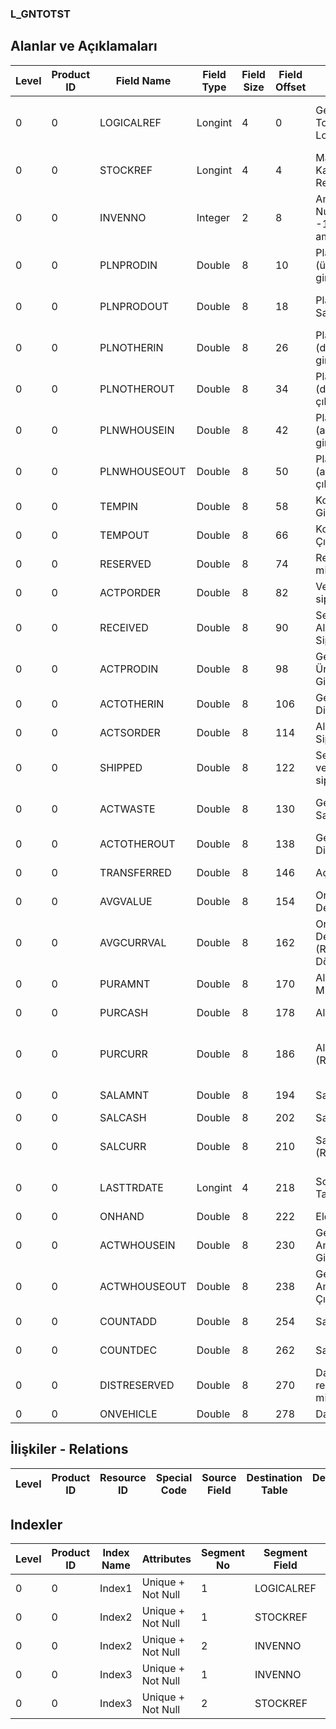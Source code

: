 ### L_GNTOTST

## Alanlar ve Açıklamaları

**Level**|**Product ID**|**Field Name**|**Field Type**|**Field Size**|**Field Offset**|**Türkçe Açıklama**|**Expression**
-----|-----|-----|-----|-----|-----|-----|-----
0|0|LOGICALREF|Longint|4|0|Genel Ambar Toplamları Log. Ref.|General Warehouse Totals Logical Reference
0|0|STOCKREF|Longint|4|4|Malzeme Kartı Referansı|Item Card Reference
0|0|INVENNO|Integer|2|8|Ambar Numarası ( -1 tüm ambarlar)|Warehouse Number ( -1 All Warehouses)
0|0|PLNPRODIN|Double|8|10|Planlama (üretimden girişler)|Planning Inputs From Production
0|0|PLNPRODOUT|Double|8|18|Planlama Sarflar/Fireler|Planning Usages / Scraps
0|0|PLNOTHERIN|Double|8|26|Planlama (diğer girişler)|Planning Other Inputs
0|0|PLNOTHEROUT|Double|8|34|Planlama (diğer çıkışlar)|Planning Other Outputs
0|0|PLNWHOUSEIN|Double|8|42|Planlama (ambardan girişler)|Planning Inputs from Warehouse
0|0|PLNWHOUSEOUT|Double|8|50|Planlama (ambardan çıkışlar)|Planning  Outputs from Warehouse
0|0|TEMPIN|Double|8|58|Konsinye Girişler|Consignments Received
0|0|TEMPOUT|Double|8|66|Konsinye Çıkışlar|Consignments Issued
0|0|RESERVED|Double|8|74|Rezerve miktarı|Reserved Quantity
0|0|ACTPORDER|Double|8|82|Verilen siparişler|Purchase Orders
0|0|RECEIVED|Double|8|90|Sevkedilen Alış Siparişleri|Delivered Purchase Orders
0|0|ACTPRODIN|Double|8|98|Gerçekleşen Üretimden Girişler|Actual Inputs From Production
0|0|ACTOTHERIN|Double|8|106|Gerçekleşen Diğer Girişler|Actual Other Inputs
0|0|ACTSORDER|Double|8|114|Alınan Siparişler|Sales Orders
0|0|SHIPPED|Double|8|122|Sevkedilmiş verilen siparişler|Shipped Sales Orders
0|0|ACTWASTE|Double|8|130|Gerçekleşen Sarf / Fire|Actual Usages / Scraps
0|0|ACTOTHEROUT|Double|8|138|Gerçekleşen Diğer Çıkışlar|Actual Other Outputs
0|0|TRANSFERRED|Double|8|146|Açılış tutarı|Opening Amount
0|0|AVGVALUE|Double|8|154|Ortalama Değer|Avarage Value
0|0|AVGCURRVAL|Double|8|162|Ortalama Değer (Raporlama Dövizi)|Avarage Value (Reporting Currency)
0|0|PURAMNT|Double|8|170|Alımlar Miktarı|Purchase Quantity
0|0|PURCASH|Double|8|178|Alımlar Tutarı|Purchase Amount
0|0|PURCURR|Double|8|186|Alımlar Tutarı (RD)|Purchase Amount (Reporting Currency)
0|0|SALAMNT|Double|8|194|Satış Miktarı|Sales Quantity
0|0|SALCASH|Double|8|202|Satış Tutarı|Sales Amount
0|0|SALCURR|Double|8|210|Satış Tutarı (RD)|Sales Amount (Reporting Currency)
0|0|LASTTRDATE|Longint|4|218|Son Hareket Tarihi|Last Transaction Date
0|0|ONHAND|Double|8|222|Eldekiler|On Hand
0|0|ACTWHOUSEIN|Double|8|230|Gerçekleşen Ambar Girişleri|Actual Inputs from Warehouse
0|0|ACTWHOUSEOUT|Double|8|238|Gerçekleşen Ambar Çıkışları|Actual Outputs from Warehouse
0|0|COUNTADD|Double|8|254|Sayım Fazlası|Cycle Count (+)
0|0|COUNTDEC|Double|8|262|Sayım Eksiği |Cycle Count (-)
0|0|DISTRESERVED|Double|8|270|Dağıtım rezerve miktarı|Reserved Distribution Amount
0|0|ONVEHICLE|Double|8|278|Dağıtımda|In Distribution

## İlişkiler - Relations

**Level**|**Product ID**|**Resource ID**|**Special Code**|**Source Field**|**Destination Table**|**Destination Field**|**Relation Type**|**Extra Condition**
-----|-----|-----|-----|-----|-----|-----|-----|-----

## Indexler

**Level**|**Product ID**|**Index Name**|**Attributes**|**Segment No**|**Segment Field**|**Sense**
-----|-----|-----|-----|-----|-----|-----
0|0|Index1|Unique + Not Null|1|LOGICALREF|Ascending
0|0|Index2|Unique + Not Null|1|STOCKREF|Ascending
0|0|Index2|Unique + Not Null|2|INVENNO|Ascending
0|0|Index3|Unique + Not Null|1|INVENNO|Ascending
0|0|Index3|Unique + Not Null|2|STOCKREF|Ascending
